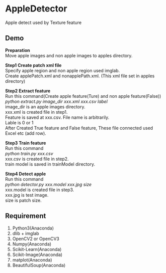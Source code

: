 # AppleDetector
Apple detect used by Texture feature

## Demo  
**Preparation**    
Move apple images and non apple images to apples directory.  

**Step1  Create patch xml file**  
Specify apple region and non apple region used imglab.  
Create applePatch.xml and nonapplePath.xml. (This xml file set in apples directory)

**Step2 Extract feature**  
Run this command(Create apple feature(Ture) and non apple feature(False))  
*python extract.py image_dir xxx.xml xxx.csv label*  
image_dir is an apple images directory.    
xxx.xml is created file in step1.  
Feature is saved at xxx.csv. File name is arbitrarily.  
Lable is 0 or 1  
After Created True feature and False feature, These file connected used Excel etc (add row).  

**Step3 Train feature**  
Run this command  
*python train.py xxx.csv*  
xxx.csv is created file in step2.  
train model is saved in trainModel directory.  

**Step4 Detect apple**  
Run this command  
*python detector.py xxx.model xxx.jpg size*  
xxx.model is created file in step3.  
xxx.jpg is test image.  
size is patch size.  

## Requirement  
1. Python3(Anaconda)  
2. dlib + imglab  
3. OpenCV2 or OpenCV3  
4. Numpy(Anaconda)  
5. Scikit-Learn(Anaconda)  
6. Scikit-Image(Anaconda)  
7. matplot(Anaconda)  
8. BeautifulSoup(Anaconda)  
